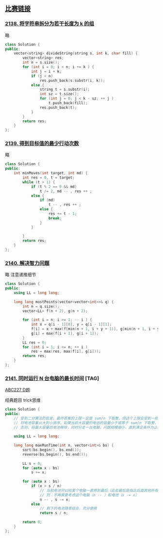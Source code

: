 ## [比赛链接](https://leetcode-cn.com/contest/weekly-contest-276/)


### [2138. 将字符串拆分为若干长度为 k 的组](https://leetcode-cn.com/problems/divide-a-string-into-groups-of-size-k/)

略

```c++
class Solution {
public:
    vector<string> divideString(string s, int k, char fill) {
        vector<string> res;
        int n = s.size();
        for (int i = 0; i < n; i += k ) {
            int j = i + k;
            if (j < n)
                res.push_back(s.substr(i, k));
            else {
                string t = s.substr(i);
                int sz = t.size();
                for (int j = 0; j < k - sz; ++ j )
                    t.push_back(fill);
                res.push_back(t);
            }
        }
        return res;
    }
};
```


### [2139. 得到目标值的最少行动次数](https://leetcode-cn.com/problems/minimum-moves-to-reach-target-score/)

略

```c++
class Solution {
public:
    int minMoves(int target, int md) {
        int res = 0, t = target;
        while (t > 1) {
            if (t % 2 == 0 && md)
                t /= 2, md -- , res ++ ;
            else {
                if (md)
                    t -- , res ++ ;
                else {
                    res += t - 1;
                    break;
                }
            }
                
        }
        return res;
    }
};
```

### [2140. 解决智力问题](https://leetcode-cn.com/problems/solving-questions-with-brainpower/)

略 注意递推细节

```c++
class Solution {
public:
    using LL = long long;
    
    long long mostPoints(vector<vector<int>>& q) {
        int n = q.size();
        vector<LL> f(n + 2), g(n + 2);
        
        for (int i = n; i >= 1; -- i ) {
            int x = q[i - 1][0], y = q[i - 1][1];
            f[i] = x + max(f[min(n + 1, i + y + 1)], g[min(n + 1, i + y + 1)]);
            g[i] = max(f[i + 1], g[i + 1]);
        }
        LL res = 0;
        for (int i = 1; i <= n; ++ i )
            res = max(res, max(f[i], g[i]));
        return res;
    }
};
```

### [2141. 同时运行 N 台电脑的最长时间](https://leetcode-cn.com/problems/maximum-running-time-of-n-computers/) [TAG]

[ABC227 D题](https://leetcode-cn.com/link/?target=https://atcoder.jp/contests/abc227/tasks/abc227_d)

经典题目 trick思维

```c++
class Solution {
public:
    // 受到二分算法的启发，最终答案的上限一定是 sum/n 下取整，但这个上限会受到一些高容量电池的限制无法达到。
    // 将电池容量从大到小排序，如果当前大容量的电池的容量小于或等于 sum/n 下取整，则根据二分法的结论，最终是可以达到这个上限的。
    // 否则，将最大容量的电池移除，同时分走一台电脑，问题规模缩小，直到满足条件为止。
    
    using LL = long long;
    
    long long maxRunTime(int n, vector<int>& bs) {
        sort(bs.begin(), bs.end());
        reverse(bs.begin(), bs.end());
        
        LL s = 0;
        for (auto x : bs)
            s += x;
        
        for (auto x : bs)
            if (x > s / n)
                // 当前电池可以给某个电脑一直用到最后（此处最后是指比后面其他所有的时间都长）
                // 则：不再需要考虑这个电脑（n -- ）和电池（s -= x）
                n -- , s -= x;
            else
                // 剩下的电池随意结合，充分使用
                return s / n;
        
        return 0;
    }
};
```
